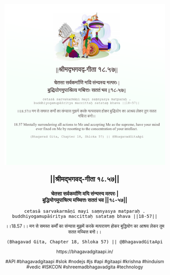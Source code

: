 <img src="../../asset/BG_18_57.png"/>
<center><h2>||श्रीमद्‍भगवद्‍-गीता १८.५७||</h2>
<h3>चेतसा सर्वकर्माणि मयि संन्यस्य मत्परः |<br/>बुद्धियोगमुपाश्रित्य मच्चित्तः सततं भव ||१८-५७||</h3>
<pre>cetasā sarvakarmāṇi mayi saṃnyasya matparaḥ .<br/>buddhiyogamupāśritya maccittaḥ satataṃ bhava ||18-57||</pre>
<p>।।18.57।। मन से समस्त कर्मों का संन्यास मुझमें करके मत्परायण होकर बुद्धियोग का आश्रय लेकर तुम सतत मच्चित्त बनो।।</p>
<pre>(Bhagavad Gita, Chapter 18, Shloka 57) || @BhagavadGitaApi</pre><p>https://bhagavadgitaapi.in/</p><p>#API #bhagavadgitaapi #slok #nodejs #js #api #gitaapi #krishna #hinduism #vedic #ISKCON #shreemadbhagavadgita #technology</p></center>